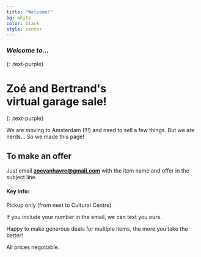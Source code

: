 ```yaml
---
title: "Welcome!"
bg: white
color: black
style: center
---
```


### *Welcome to...*
{: .text-purple}

<!-- <span class="fa-stack subtlecircle" style="font-size:100px; background:rgba(255,166,0,0.1)">
  <i class="fa fa-circle fa-stack-2x text-white"></i>
  <i class="fa fa-bicycle fa-stack-1x text-orange"></i>
</span> -->

# Zo&eacute;  and Bertrand's  <br> **virtual garage sale!**
{: .text-purple}


We are moving to Amsterdam (!!!) and need to sell a few things. But we are nerds... So we made this page!

## To make an offer

Just email **zoevanhavre@gmail.com** with the item name and offer in the subject line.

#### Key info:

Pickup only (from next to Cultural Centre)

If you include your number in the email, we can text you ours.

Happy to make generous deals for multiple items, the more you take the better!

All prices negotiable.
